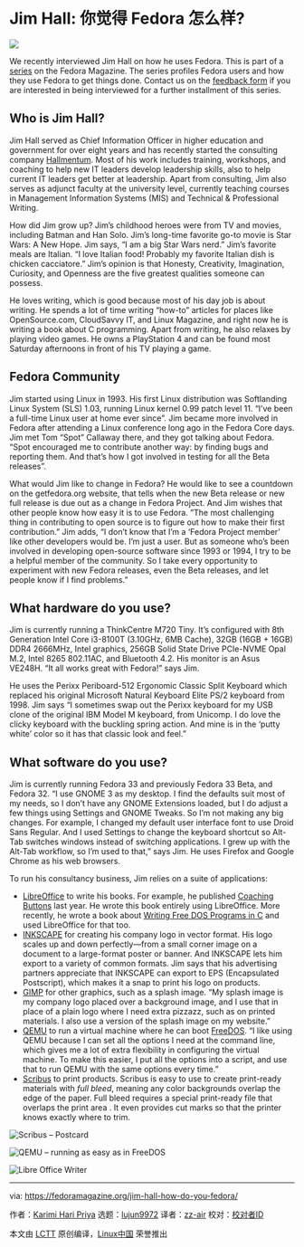 [#]: subject: (Jim Hall: How Do You Fedora?)
[#]: via: (https://fedoramagazine.org/jim-hall-how-do-you-fedora/)
[#]: author: (Karimi Hari Priya https://fedoramagazine.org/author/haripriya21/)
[#]: collector: (lujun9972)
[#]: translator: (zz-air)
[#]: reviewer: ( )
[#]: publisher: ( )
[#]: url: ( )

Jim Hall: 你觉得 Fedora 怎么样?
======

![][1]

We recently interviewed Jim Hall on how he uses Fedora. This is part of a [series][2] on the Fedora Magazine. The series profiles Fedora users and how they use Fedora to get things done. Contact us on the [feedback form][3] if you are interested in being interviewed for a further installment of this series.

## **Who is Jim Hall?**

Jim Hall served as Chief Information Officer in higher education and government for over eight years and has recently started the consulting company [Hallmentum][4]. Most of his work includes training, workshops, and coaching to help new IT leaders develop leadership skills, also to help current IT leaders get better at leadership. Apart from consulting, Jim also serves as adjunct faculty at the university level, currently teaching courses in Management Information Systems (MIS) and Technical &amp; Professional Writing.

How did Jim grow up? Jim’s childhood heroes were from TV and movies, including Batman and Han Solo. Jim’s long-time favorite go-to movie is Star Wars: A New Hope. Jim says, “I am a big Star Wars nerd.” Jim’s favorite meals are Italian. “I love Italian food! Probably my favorite Italian dish is chicken cacciatore.” Jim’s opinion is that Honesty, Creativity, Imagination, Curiosity, and Openness are the five greatest qualities someone can possess.

He loves writing, which is good because most of his day job is about writing. He spends a lot of time writing “how-to” articles for places like OpenSource.com, CloudSavvy IT, and Linux Magazine, and right now he is writing a book about C programming. Apart from writing, he also relaxes by playing video games. He owns a PlayStation 4 and can be found most Saturday afternoons in front of his TV playing a game.

## **Fedora Community**

Jim started using Linux in 1993. His first Linux distribution was Softlanding Linux System (SLS) 1.03, running Linux kernel 0.99 patch level 11. “I’ve been a full-time Linux user at home ever since”. Jim became more involved in Fedora after attending a Linux conference long ago in the Fedora Core days. Jim met Tom “Spot” Callaway there, and they got talking about Fedora. “Spot encouraged me to contribute another way: by finding bugs and reporting them. And that’s how I got involved in testing for all the Beta releases”.

What would Jim like to change in Fedora? He would like to see a countdown on the getfedora.org website, that tells when the new Beta release or new full release is due out as a change in Fedora Project. And Jim wishes that other people know how easy it is to use Fedora. ”The most challenging thing in contributing to open source is to figure out how to make their first contribution.” Jim adds, “I don’t know that I’m a ‘Fedora Project member’ like other developers would be. I’m just a user. But as someone who’s been involved in developing open-source software since 1993 or 1994, I try to be a helpful member of the community. So I take every opportunity to experiment with new Fedora releases, even the Beta releases, and let people know if I find problems.”

## **What hardware do you use?**

Jim is currently running a ThinkCentre M720 Tiny. It’s configured with 8th Generation Intel Core i3-8100T (3.10GHz, 6MB Cache), 32GB (16GB + 16GB) DDR4 2666MHz, Intel graphics, 256GB Solid State Drive PCIe-NVME Opal M.2, Intel 8265 802.11AC, and Bluetooth 4.2. His monitor is an Asus VE248H. “It all works great with Fedora!” says Jim.

He uses the Perixx Periboard-512 Ergonomic Classic Split Keyboard which replaced his original Microsoft Natural Keyboard Elite PS/2 keyboard from 1998. Jim says “I sometimes swap out the Perixx keyboard for my USB clone of the original IBM Model M keyboard, from Unicomp. I do love the clicky keyboard with the buckling spring action. And mine is in the ‘putty white’ color so it has that classic look and feel.”

## **What software do you use?**

Jim is currently running Fedora 33 and previously Fedora 33 Beta, and Fedora 32. “I use GNOME 3 as my desktop. I find the defaults suit most of my needs, so I don’t have any GNOME Extensions loaded, but I do adjust a few things using Settings and GNOME Tweaks. So I’m not making any big changes. For example, I changed my default user interface font to use Droid Sans Regular. And I used Settings to change the keyboard shortcut so Alt-Tab switches windows instead of switching applications. I grew up with the Alt-Tab workflow, so I’m used to that,” says Jim. He uses Firefox and Google Chrome as his web browsers.

To run his consultancy business, Jim relies on a suite of applications:

  * [LibreOffice][5] to write his books. For example, he published [Coaching Buttons][6] last year. He wrote this book entirely using LibreOffice. More recently, he wrote a book about [Writing Free DOS Programs in C][7] and used LibreOffice for that too.
  * [INKSCAPE][8] for creating his company logo in vector format. His logo scales up and down perfectly—from a small corner image on a document to a large-format poster or banner. And INKSCAPE lets him export to a variety of common formats. Jim says that his advertising partners appreciate that INKSCAPE can export to EPS (Encapsulated Postscript), which makes it a snap to print his logo on products.
  * [GIMP][9] for other graphics, such as a splash image. “My splash image is my company logo placed over a background image, and I use that in place of a plain logo where I need extra pizzazz, such as on printed materials. I also use a version of the splash image on my website.”
  * [QEMU][10] to run a virtual machine where he can boot [FreeDOS][11]. “I like using QEMU because I can set all the options I need at the command line, which gives me a lot of extra flexibility in configuring the virtual machine. To make this easier, I put all the options into a script, and use that to run QEMU with the same options every time.”
  * [Scribus][12] to print products. Scribus is easy to use to create print-ready materials with _full bleed_, meaning any color backgrounds overlap the edge of the paper. Full bleed requires a special print-ready file that overlaps the print area . It even provides cut marks so that the printer knows exactly where to trim.



![Scribus – Postcard][13]

![QEMU – running as easy as in FreeDOS][14]

![Libre Office Writer][15]

--------------------------------------------------------------------------------

via: https://fedoramagazine.org/jim-hall-how-do-you-fedora/

作者：[Karimi Hari Priya][a]
选题：[lujun9972][b]
译者：[zz-air](https://github.com/zz-air)
校对：[校对者ID](https://github.com/校对者ID)

本文由 [LCTT](https://github.com/LCTT/TranslateProject) 原创编译，[Linux中国](https://linux.cn/) 荣誉推出

[a]: https://fedoramagazine.org/author/haripriya21/
[b]: https://github.com/lujun9972
[1]: https://fedoramagazine.org/wp-content/uploads/2020/12/PXL_20200929_205044670.PORTRAIT-01.COVER_-816x345.jpg
[2]: https://fedoramagazine.org/tag/how-do-you-fedora
[3]: https://fedoramagazine.org/submit-an-idea-or-tip
[4]: https://hallmentum.com/
[5]: https://www.libreoffice.org/
[6]: https://www.amazon.com/Coaching-Buttons-Jim-Hall/dp/0359834930
[7]: https://www.freedos.org/books/
[8]: https://inkscape.org/
[9]: https://www.gimp.org/
[10]: https://www.qemu.org/
[11]: https://www.freedos.org/
[12]: https://www.scribus.net/
[13]: https://fedoramagazine.org/wp-content/uploads/2021/03/Scribus-postcard-1024x576.png
[14]: https://fedoramagazine.org/wp-content/uploads/2021/03/QEMU-running-AsEasyAs-in-FreeDOS.png
[15]: https://fedoramagazine.org/wp-content/uploads/2021/03/LibreOffice-Writer-book-1-1024x576.png
